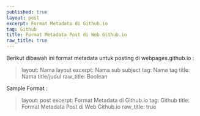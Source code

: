 ```yaml
---
published: true
layout: post
excerpt: Format Metadata di Github.io
tag: Github
title: Format Metadata Post di Web Github.io
raw_title: true
---
```

Berikut dibawah ini format metadata untuk posting di webpages.github.io :
>	layout: Nama layout 
	excerpt: Nama sub subject 
	tag: Nama tag 
    title: Nama title/judul 
	raw_title: Boolean 

Sample Format :
>	layout: post 
	excerpt: Format Metadata di Github.io 
	tag: Github 
    title: Format Metadata Post di Web Github.io 
	raw_title: true
